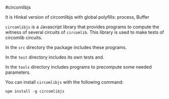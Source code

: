 #circomlibjs

It is Hinkal version of circomlibjs with global polyfills: process, Buffer

`circomlibjs` is a Javascript library that provides programs to compute the witness of several circuits of `circomlib`.
This library is used to make tests of circomlib circuits.

In the `src` directory the package includes these programs.

In the `test` directory includes its own tests and.

In the `tools` directory includes programs to precompute some needed parameters.

You can install `circomlibjs` with the following command:

```text
npm install -g circomlibjs
```